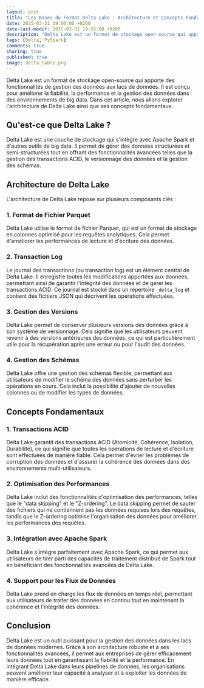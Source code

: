 ```yaml
---
layout: post
title: "Les Bases du Format Delta Lake : Architecture et Concepts Fondamentaux"
date: 2025-03-31 19:00:00 +0200
date-last-modif: 2025-03-31 19:55:00 +0200
description: "Delta Lake est un format de stockage open-source qui apporte des fonctionnalités de gestion des données aux lacs de données."
tags: [Delta, PySpark]
comments: true
sharing: true
published: true
image: delta_table.png
---
```


Delta Lake est un format de stockage open-source qui apporte des fonctionnalités de gestion des données aux lacs de données. Il est conçu pour améliorer la fiabilité, la performance et la gestion des données dans des environnements de big data. Dans cet article, nous allons explorer l'architecture de Delta Lake ainsi que ses concepts fondamentaux.

## Qu'est-ce que Delta Lake ?

Delta Lake est une couche de stockage qui s'intègre avec Apache Spark et d'autres outils de big data. Il permet de gérer des données structurées et semi-structurées tout en offrant des fonctionnalités avancées telles que la gestion des transactions ACID, le versionnage des données et la gestion des schémas.

## Architecture de Delta Lake

L'architecture de Delta Lake repose sur plusieurs composants clés :

### 1. **Format de Fichier Parquet**

Delta Lake utilise le format de fichier Parquet, qui est un format de stockage en colonnes optimisé pour les requêtes analytiques. Cela permet d'améliorer les performances de lecture et d'écriture des données.

### 2. **Transaction Log**

Le journal des transactions (ou transaction log) est un élément central de Delta Lake. Il enregistre toutes les modifications apportées aux données, permettant ainsi de garantir l'intégrité des données et de gérer les transactions ACID. Ce journal est stocké dans un répertoire `_delta_log` et contient des fichiers JSON qui décrivent les opérations effectuées.

### 3. **Gestion des Versions**

Delta Lake permet de conserver plusieurs versions des données grâce à son système de versionnage. Cela signifie que les utilisateurs peuvent revenir à des versions antérieures des données, ce qui est particulièrement utile pour la récupération après une erreur ou pour l'audit des données.

### 4. **Gestion des Schémas**

Delta Lake offre une gestion des schémas flexible, permettant aux utilisateurs de modifier le schéma des données sans perturber les opérations en cours. Cela inclut la possibilité d'ajouter de nouvelles colonnes ou de modifier les types de données.

## Concepts Fondamentaux

### 1. **Transactions ACID**

Delta Lake garantit des transactions ACID (Atomicité, Cohérence, Isolation, Durabilité), ce qui signifie que toutes les opérations de lecture et d'écriture sont effectuées de manière fiable. Cela permet d'éviter les problèmes de corruption des données et d'assurer la cohérence des données dans des environnements multi-utilisateurs.

### 2. **Optimisation des Performances**

Delta Lake inclut des fonctionnalités d'optimisation des performances, telles que le "data skipping" et le "Z-ordering". Le data skipping permet de sauter des fichiers qui ne contiennent pas les données requises lors des requêtes, tandis que le Z-ordering optimise l'organisation des données pour améliorer les performances des requêtes.

### 3. **Intégration avec Apache Spark**

Delta Lake s'intègre parfaitement avec Apache Spark, ce qui permet aux utilisateurs de tirer parti des capacités de traitement distribué de Spark tout en bénéficiant des fonctionnalités avancées de Delta Lake.

### 4. **Support pour les Flux de Données**

Delta Lake prend en charge les flux de données en temps réel, permettant aux utilisateurs de traiter des données en continu tout en maintenant la cohérence et l'intégrité des données.

## Conclusion

Delta Lake est un outil puissant pour la gestion des données dans les lacs de données modernes. Grâce à son architecture robuste et à ses fonctionnalités avancées, il permet aux entreprises de gérer efficacement leurs données tout en garantissant la fiabilité et la performance. En intégrant Delta Lake dans leurs pipelines de données, les organisations peuvent améliorer leur capacité à analyser et à exploiter les données de manière efficace.
